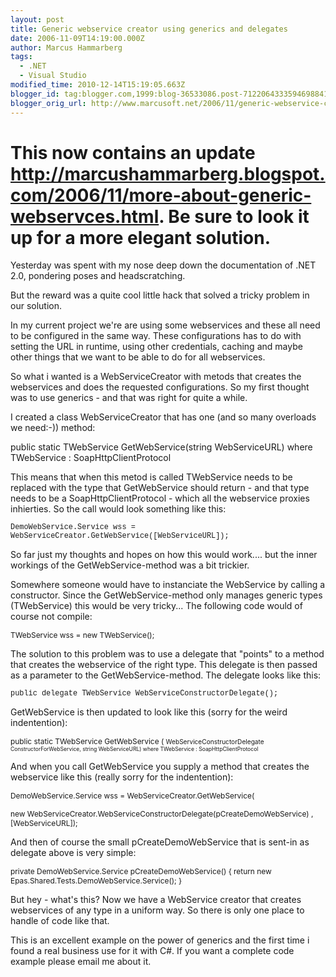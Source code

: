```yaml
---
layout: post
title: Generic webservice creator using generics and delegates
date: 2006-11-09T14:19:00.000Z
author: Marcus Hammarberg
tags:
  - .NET
  - Visual Studio
modified_time: 2010-12-14T15:19:05.663Z
blogger_id: tag:blogger.com,1999:blog-36533086.post-7122064333594698841
blogger_orig_url: http://www.marcusoft.net/2006/11/generic-webservice-creator-using.html
---
```




This now contains an update
<http://marcushammarberg.blogspot.com/2006/11/more-about-generic-webservces.html>.
Be sure to look it up for a more elegant solution.
====================================================

Yesterday was spent with my nose deep down the documentation of .NET
2.0, pondering poses and headscratching.

But the reward was a quite cool little hack that solved a tricky problem
in our solution.

In my current project we're are using some webservices and these all
need to be configured in the same way. These configurations has to do
with setting the URL in runtime, using other credentials, caching and
maybe other things that we want to be able to do for all webservices.

So what i wanted is a WebServiceCreator with metods that creates the
webservices and does the requested configurations. So my first thought
was to use generics - and that was right for quite a while.

I created a class WebServiceCreator that has one (and so many overloads
we need:-)) method:

public static TWebService
GetWebService(string WebServiceURL)
where TWebService : SoapHttpClientProtocol

This means that when this metod is called TWebService needs to be replaced
with the type that GetWebService should return -
and that type needs to be a SoapHttpClientProtocol - which
all the webservice proxies inhierties. So the call would look something
like this:

<span
style="font-family:courier new;font-size:85%;">DemoWebService.Service
wss = WebServiceCreator.GetWebService(\[WebServiceURL\]);

So far just my thoughts and hopes on how this would work.... but the
inner workings of the GetWebService-method was a bit
trickier.

Somewhere someone would have to instanciate the WebService by calling a
constructor. Since the GetWebService-method only
manages generic types (TWebService) this would be very
tricky... The following code would of course not compile:

<span style="font-size:85%;">TWebService wss = new
TWebService();

The solution to this problem was to use a delegate that "points" to a
method that creates the webservice of the right type. This delegate is
then passed as a parameter to the GetWebService-method. The delegate
looks like this:

<span style="font-family:courier new;font-size:85%;">public delegate
TWebService WebServiceConstructorDelegate();

GetWebService is then
updated to look like this (sorry for the weird indentention):

<span style="font-size:85%;">public static TWebService GetWebService (
<span style="font-size:85%;">WebServiceConstructorDelegate
<span style="font-size:85%;">ConstructorForWebService, string
WebServiceURL)
where TWebService : SoapHttpClientProtocol

And when you call GetWebService you supply a method that creates the
webservice like this (really sorry for the indentention):

<span style="font-size:85%;">DemoWebService.Service wss =
WebServiceCreator.GetWebService(

<span style="font-size:85%;">new
WebServiceCreator.WebServiceConstructorDelegate(pCreateDemoWebService)
,\[WebServiceURL\]);

And then of course the small pCreateDemoWebService that is
sent-in as delegate above is very simple:

<span style="font-size:85%;">private DemoWebService.Service
pCreateDemoWebService()
{
return new Epas.Shared.Tests.DemoWebService.Service();
}

But hey - what's this? Now we have a WebService creator that creates
webservices of any type in a uniform way. So there is only one place to
handle of code like that.

This is an excellent example on the power of generics and the first time
i found a real business use for it with C#.
If you want a complete code example please email me about it.
